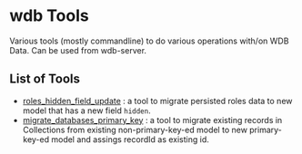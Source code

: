 # wdb Tools

Various tools (mostly commandline) to do various operations with/on WDB Data. Can be used from wdb-server.

## List of Tools

- [roles_hidden_field_update](./roles_hidden_field_update) : a tool to migrate persisted roles data to new model that has a new field `hidden`. 
- [migrate_databases_primary_key](./migrate_databases_primary_key/) : a tool to migrate existing records in Collections from existing non-primary-key-ed model to new primary-key-ed model and assings recordId as existing id.
